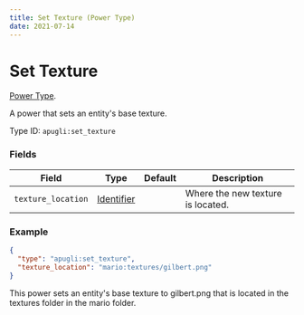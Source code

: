 ```yaml
---
title: Set Texture (Power Type)
date: 2021-07-14
---
```


# Set Texture

[Power Type](../power_types.md).

A power that sets an entity's base texture.

Type ID: `apugli:set_texture`

### Fields

Field  | Type | Default | Description
-------|------|---------|-------------
`texture_location` | [Identifier](https://origins.readthedocs.io/en/latest/data_types/identifier/) |  | Where the new texture is located.

### Example
```json
{
  "type": "apugli:set_texture",
  "texture_location": "mario:textures/gilbert.png"
}
```
This power sets an entity's base texture to gilbert.png that is located in the textures folder in the mario folder.